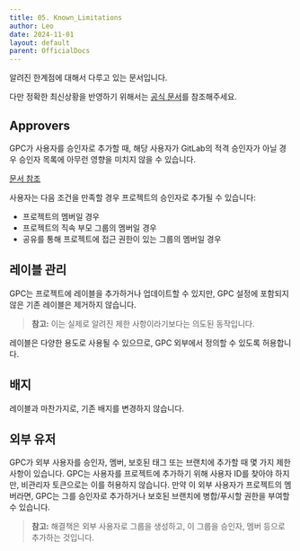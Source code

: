 ```yaml
---
title: 05. Known_Limitations
author: Leo
date: 2024-11-01
layout: default
parent: OfficialDocs
---
```

알려진 한계점에 대해서 다루고 있는 문서입니다.

다만 정확한 최신상황을 반영하기 위해서는 [공식 문서](https://grouperenault.gitlab.io/gitlab-project-configurator/docs/known_limitations.html)를 참조해주세요.

## Approvers

GPC가 사용자를 승인자로 추가할 때, 해당 사용자가 GitLab의 적격 승인자가 아닐 경우 승인자 목록에 아무런 영향을 미치지 않을 수 있습니다.

[문서 참조](https://docs.gitlab.com/ee/user/project/merge_requests/merge_request_approvals.html#eligible-approvers) 

사용자는 다음 조건을 만족할 경우 프로젝트의 승인자로 추가될 수 있습니다:

- 프로젝트의 멤버일 경우
- 프로젝트의 직속 부모 그룹의 멤버일 경우
- 공유를 통해 프로젝트에 접근 권한이 있는 그룹의 멤버일 경우

## 레이블 관리

GPC는 프로젝트에 레이블을 추가하거나 업데이트할 수 있지만, GPC 설정에 포함되지 않은 기존 레이블은 제거하지 않습니다.

> **참고:** 이는 실제로 알려진 제한 사항이라기보다는 의도된 동작입니다.

레이블은 다양한 용도로 사용될 수 있으므로, GPC 외부에서 정의할 수 있도록 허용합니다.

## 배지

레이블과 마찬가지로, 기존 배지를 변경하지 않습니다.

## 외부 유저

GPC가 외부 사용자를 승인자, 멤버, 보호된 태그 또는 브랜치에 추가할 때 몇 가지 제한 사항이 있습니다. GPC는 사용자를 프로젝트에 추가하기 위해 사용자 ID를 찾아야 하지만, 비관리자 토큰으로는 이를 허용하지 않습니다. 만약 이 외부 사용자가 프로젝트의 멤버라면, GPC는 그를 승인자로 추가하거나 보호된 브랜치에 병합/푸시할 권한을 부여할 수 있습니다.

> **참고:** 해결책은 외부 사용자로 그룹을 생성하고, 이 그룹을 승인자, 멤버 등으로 추가하는 것입니다.
